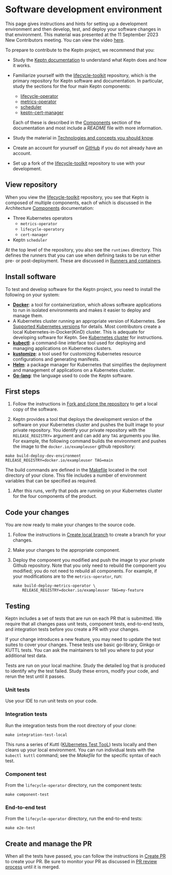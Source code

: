 # Software development environment

This page gives instructions and hints for setting up a development environment
and then develop, test, and deploy your software changes in that environment.
This material was presented at the
11 September 2023 New Contributors meeting.
You can view the video
[here](https://www.youtube.com/watch?v=UcmULstMYXQ).

To prepare to contribute to the Keptn project, we recommend that you:

* Study the [Keptn documentation](https://lifecycle.keptn.sh/docs/)
  to understand what Keptn does and how it works.
* Familiarize yourself with the
  [lifecycle-toolkit](https://github.com/keptn/lifecycle-toolkit)
  repository, which is the primary repository for
  Keptn software and documentation.
  In particular, study the sections for the four main Keptn components:
  
  * [lifecycle-operator](https://github.com/keptn/lifecycle-toolkit/tree/main/lifecycle-operator)
  * [metrics-operator](https://github.com/keptn/lifecycle-toolkit/tree/main/metrics-operator)
  * [scheduler](https://github.com/keptn/lifecycle-toolkit/tree/main/scheduler)
  * [keptn-cert-manager](https://github.com/keptn/lifecycle-toolkit/tree/main/keptn-cert-manager)

  Each of these is described in the
  [Components](../../components/index.md)
  section of the documentation
  and most include a *README* file with more information.
* Study the material in
  [Technologies and concepts you should know](../general/technologies.md).
* Create an account for yourself on
  [GitHub](https://github.com)
  if you do not already have an account.
* Set up a fork of the [lifecycle-toolkit](https://github.com/keptn/lifecycle-toolkit) repository to use with your development.

## View repository

When you view the
[lifecycle-toolkit](https://github.com/keptn/lifecycle-toolkit)
repository, you see that Keptn is composed of multiple components,
each of which is discussed in the Architecture
[Components](../../components/index.md)
documentation:

* Three Kubernetes operators
  * `metrics-operator`
  * `lifecycle-operatory`
  * `cert-manager`
* Keptn `scheduler`

At the top level of the repository,
you also see the `runtimes` directory.
This defines the runners that you can use when defining
tasks to be run either pre- or post-deployment.
These are discussed in
[Runners and containers](../../guides/tasks.md#runners-and-containers).

## Install software

To test and develop software for the Keptn project,
you need to install the following on your system:

* [**Docker**](https://docs.docker.com/get-docker/): a tool for containerization,
  which allows software applications to run in isolated environments
  and makes it easier to deploy and manage them.
* A Kubernetes cluster running an appropriate version of Kubernetes.
  See [Supported Kubernetes versions](../../installation/index.md#supported-kubernetes-versions)
  for details.
  Most contributors create a local
  Kubernetes-in-Docker(KinD) cluster.
  This is adequate for developing software for Keptn.
  See
  [Kubernetes cluster](../../installation/k8s.md#create-local-kubernetes-cluster)
  for instructions.
* [**kubectl**](https://kubernetes.io/docs/tasks/tools/):
  a command-line interface tool used for deploying
  and managing applications on Kubernetes clusters.
* [**kustomize**](https://kustomize.io/): a tool used
  for customizing Kubernetes resource configurations
  and generating manifests.
* [**Helm**](https://helm.sh/): a package manager for Kubernetes
  that simplifies the deployment and management of applications
  on a Kubernetes cluster.
* [**Go-lang**](https://go.dev/): the language used to code the Keptn software.

## First steps

1. Follow the instructions in
   [Fork and clone the repository](../general/git/fork-clone.md)
   to get a local copy of the software.

1. Keptn provides a tool that deploys the development version of the software
   on your Kubernetes cluster and pushes the built image to your private repository.
   You identify your private repository with the `RELEASE_REGISTRY=` argument
   and can add any `TAG` arguments you like.
   For example, the following command builds the environment
   and pushes the image to the `docker.io/exampleuser` github repository:

```shell
make build-deploy-dev-environment RELEASE_REGISTRY=docker.io/exampleuser TAG=main
```

   The build commands are defined in the
   [Makefile](https://github.com/keptn/lifecycle-toolkit/blob/main/Makefile)
   located in the root directory of your clone.
   This file includes a number of environment variables
   that can be specified as required.

1. After this runs, verify that pods are running on your Kubernetes cluster
   for the four components of the product.

## Code your changes

You are now ready to make your changes to the source code.

1. Follow the instructions in
   [Create local branch](../general/git/branch-create.md)
   to create a branch for your changes.

1. Make your changes to the appropriate component.

1. Deploy the component you modified and push the image to your private Github repository.
   Note that you only need to rebuild the component you modified;
   you do not need to rebuild all components.
   For example, if your modifications are to the `metrics-operator`, run:

     ```shell
     make build-deploy-metrics-operator \
         RELEASE_REGISTRY=docker.io/exampleuser TAG=my-feature
     ```

## Testing

Keptn includes a set of tests that are run on each PR that is submitted.
We require that all changes pass
unit tests, component tests, end-to-end tests, and integration tests
before you create a PR with your changes.

If your change introduces a new feature,
you may need to update the test suites to cover your changes.
These tests use basic go-library, Ginkgo or KUTTL tests.
You can ask the maintainers to tell you where to put your additional test data.

Tests are run on your local machine.
Study the detailed log that is produced to identify why the test failed.
Study these errors, modify your code, and rerun the test until it passes.

### Unit tests

Use your IDE to run unit tests on your code.

### Integration tests

Run the integration tests from the root directory of your clone:

  ```shell
  make integration-test-local
  ```

This runs a series of Kuttl
([KUbernetes Test TooL](https://kuttl.dev/))
tests locally and then cleans up your local environment.
You can run individual tests with the `kubectl kuttl` command;
see the *Makefile* for the specific syntax of each test.

### Component test

From the `lifecycle-operator` directory, run the component tests:

  ```shell
  make component-test
  ```

### End-to-end test

From the `lifecycle-operator` directory, run the end-to-end tests:

  ```shell
  make e2e-test
  ```

## Create and manage the PR

When all the tests have passed,
you can follow the instructions in
[Create PR](../general/git/pr-create.md)
to create your PR.
Be sure to monitor your PR as discussed in
[PR review process](../general/git/review.md)
until it is merged.
